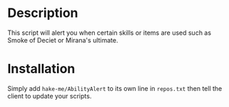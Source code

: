 # Description
This script will alert you when certain skills or items are used such as Smoke of
Deciet or Mirana's ultimate.

# Installation
Simply add `hake-me/AbilityAlert` to its own line in `repos.txt` then tell the 
client to update your scripts.
